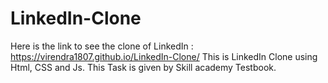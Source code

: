 # LinkedIn-Clone
Here is the link to see the clone of LinkedIn : https://virendra1807.github.io/LinkedIn-Clone/
This is LinkedIn Clone using Html, CSS and Js. This Task is given by Skill academy Testbook. 
